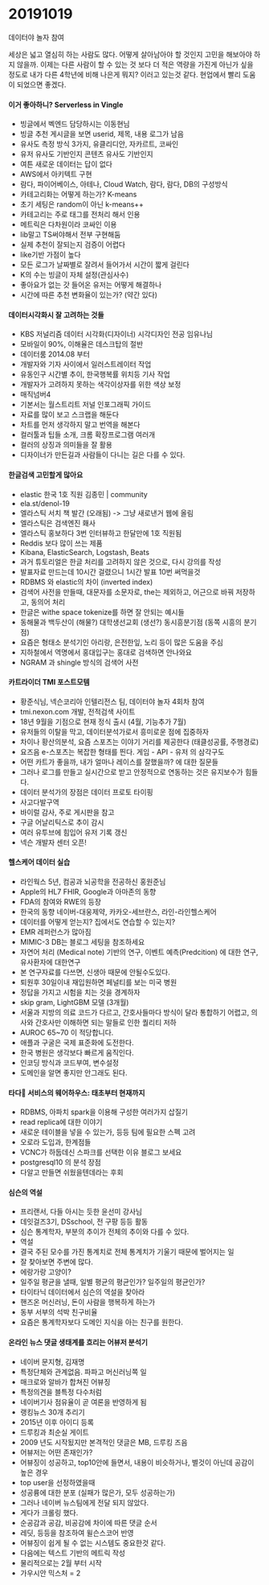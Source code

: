 # 20191019

데이터야 놀자 참여

세상은 넓고 열심히 하는 사람도 많다. 어떻게 살아남아야 할 것인지 고민을 해보아야 하지 않을까. 이제는 다른 사람이 할 수 있는 것 보다 더 적은 역량을 가진게 아닌가 싶을 정도로 내가 다른 4학년에 비해 나은게 뭐지? 이러고 있는것 같다. 현업에서 빨리 도움이 되었으면 좋겠다.

#### 이거 좋아하니? Serverless in Vingle

* 빙글에서 벡엔드 담당하시는 이동현님
* 빙글 추천 게시글을 보면 userid, 제목, 내용 로그가 남음
* 유사도 측정 방식 3가지, 유클리디안, 자카르트, 코싸인
* 유저 유사도 기반인지 콘텐츠 유사도 기반인지
* 여튼 새로운 데이터는 답이 없다
* AWS에서 아키텍트 구현
* 람다, 파이어베이스, 아테나, Cloud Watch, 람다, 람다, DB의 구성방식
* 카테고리화는 어떻게 하는가? K-means
* 초기 세팅은 random이 아닌 k-means++
* 카테고리는 주로 태그를 전처리 해서 인용
* 메트릭은 다차원이라 코싸인 이용
* lib말고 TS써야해서 전부 구현해둠
* 실제 추천이 잘되는지 검증이 어렵다
* like기반 가점이 높다
* 모든 로그가 날짜별로 잘려서 들어가서 시간이 짧게 걸린다
* K의 수는 빙글이 자체 설정(관심사수)
* 좋아요가 없는 갓 들어온 유저는 어떻게 해결하나
* 시간에 따른 추천 변화율이 있는가? (약간 있다)

#### 데이터시각화시 잘 고려하는 것들

* KBS 저널리즘 데이터 시각화(디자이너) 시각디자인 전공 임유나님
* 모바일이 90%, 이해율은 데스크탑의 절반
* 데이터룸 2014.08 부터
* 개발자와 기자 사이에서 일러스트레이터 작업
* 유동인구 시간별 추이, 한국행복률 위치등 기사 작업
* 개발자가 고려하지 못하는 색각이상자를 위한 색상 보정
* 매직넘버4
* 기본서는 월스트리트 저널 인포그래픽 가이드
* 자료를 많이 보고 스크랩을 해둔다
* 차트를 먼저 생각하지 말고 번역을 해본다
* 컬러툴과 팁들 소개, 크롬 확장프로그램 여러개
* 컬러의 상징과 의미들을 잘 활용
* 디자이너가 만든길과 사람들이 다니는 길은 다를 수 있다.

#### 한글검색 고민할게 많아요

* elastic 한국 1호 직원 김종민 | community
* ela.st/denol-19
* 엘라스틱 서치 책 발간 (오래됨) -> 그냥 새로낸거 웹에 올림
* 엘라스틱은 검색엔진 홰사
* 엘라스틱 홍보하다 3번 인터뷰하고 한달만에 1호 직원됨
* Reddis 보다 많이 쓰는 제품
* Kibana, ElasticSearch, Logstash, Beats
* 과거 튜토리얼은 한글 처리를 고려하지 않은 것으로, 다시 강의를 작성
* 발표자료 만드는데 10시간 걸렸으니 1시간 발표 10번 써먹을것
* RDBMS 와 elastic의 차이 (inverted index)
* 검색어 사전을 만들때, 대문자를 소문자로, the는 제외하고, 어근으로 바꿔 저장하고, 동의어 처리
* 한글은 withe space tokenize를 하면 잘 안되는 예시들
* 동해물과 백두산이 (해물?) 대학생선교회 (생선?) 동시흥분기점 (동쪽 시흥의 분기점)
* 요즘은 형태소 분석기인 아리랑, 은전한잎, 노리 등이 많은 도움을 주심
* 지하철에서 역명에서 홍대입구는 홍대로 검색하면 안나와요
* NGRAM 과 shingle 방식의 검색어 사전

#### 카트라이더 TMI 포스트모템

* 황준식님, 넥슨코리아 인텔리전스 팀, 데이터야 놀자 4회차 참여
* tmi.nexon.com 개발, 전적검색 사이트
* 18년 9월을 기점으로 현재 정식 출시 (4월, 기능추가 7월)
* 유저들의 이탈을 막고, 데이터분석가로서 흥미로운 점에 집중하자
* 차이나 황산의분석, 요즘 스포츠는 이야기 거리를 제공한다 (태클성공률, 주행경로)
* 요즈음 e-스포츠는 복잡한 형태를 띈다. 게임 - API - 유저 의 삼각구도
* 어떤 카트가 좋을까, 내가 얼마나 레이스를 잘했을까? 에 대한 질문들
* 그러나 로그를 만들고 실시간으로 받고 안정적으로 연동하는 것은 유지보수가 힘들다.
* 데이터 분석가의 장점은 데이터 프로토 타이핑
* 사고다발구역
* 바이럴 감사, 주로 게시판을 참고
* 구글 어날리틱스로 추이 감시
* 여러 유투브에 힘입어 유저 기록 갱신
* 넥슨 개발자 센터 오픈!

#### 헬스케어 데이터 실습

* 라인웍스 5년, 컴공과 뇌공학을 전공하신 홍원준님
* Apple의 HL7 FHIR, Google과 아마존의 동향
* FDA의 참여와 RWE의 등장
* 한국의 동향 네이버-대웅제약, 카카오-세브란스, 라인-라인헬스케어
* 데이터를 어떻게 얻는지? 집에서도 연습할 수 있는지?
* EMR 레퍼런스가 많아짐
* MIMIC-3 DB는 블로그 세팅을 참조하세요
* 자연어 처리 (Medical note) 기반의 연구, 이벤트 예측(Predcition) 에 대한 연구, 유사환자에 대한연구
* 본 연구자료를 다쓰면, 신생아 때문에 안될수도있다.
* 퇴원후 30일이내 재입원하면 페널티를 보는 미국 병원
* 정답을 가지고 시험을 치는 것을 경계하자
* skip gram, LightGBM 모델 (3개월)
* 서울과 지방의 의료 코드가 다르고, 간호사들마다 방식이 달라 통합하기 어렵고, 의사와 간호사만 이해하면 되는 말들로 인한 퀄리티 저하
* AUROC 65~70 이 적당합니다.
* 애플과 구굴은 국제 표준화에 도전한다.
* 한국 병원은 생각보다 빠르게 움직인다.
* 인코딩 방식과 코드부여, 변수설정
* 도메인을 알면 좋지만 안그래도 된다.

#### 타다 서비스의 웨어하우스: 태초부터 현재까지

* RDBMS, 아파치 spark을 이용해 구성한 여러가지 삽질기
* read replica에 대한 이야기
* 새로운 테이블을 넣을 수 있는가, 등등 팀에 필요한 스펙 고려
* 오로라 도입과, 한계점들
* VCNC가 하둡데신 스파크를 선택한 이유 블로그 보세요
* postgresql10 의 분석 장점
* 다알고 만들면 쉬웠을텐데라는 후회

#### 심슨의 역설

* 프리랜서, 다들 아시는 듯한 윤선미 강사님
* 데잇걸즈3기, DSschool, 전 구팡 등등 활동
* 심슨 통계학자, 부분의 추이가 전체의 추이와 다를 수 있다.
* 역설
* 결국 주된 모수를 가진 통계치로 전체 통계치가 기울기 때문에 벌어지는 일
* 잘 찾아보면 주변에 많다.
* 에랑가랑 고양이?
* 일주일 평균을 낼때, 일별 평균의 평균인가? 일주일의 평균인가?
* 타이타닉 데이터에서 심슨의 역설을 찾아라
* 핸즈온 머신러닝, 돈이 사람을 행복하게 하는가
* 동부 서부의 석박 친구비율
* 요즘은 통계학자보다 도메인 지식을 아는 친구를 원한다.

#### 온라인 뉴스 댓글 생태계를 흐리는 어뷰저 분석기

* 네이버 문지형, 김재명
* 특정단체와 관계없음. 파파고 머신러닝쪽 일
* 매크로와 알바가 합쳐진 어뷰징
* 특정의견을 블특정 다수처럼
* 네이버기사 점유율이 곧 여론을 반영하게 됨
* 랭킹뉴스 30개 추리기
* 2015년 이후 아이디 등록
* 드루킹과 최순실 게이트
* 2009 년도 시작됬지만 본격적인 댓글은 MB, 드루킹 즈음
* 어뷰저는 어떤 존재인가?
* 어뷰징이 성공하고, top10안에 들면서, 내용이 비슷하거나, 별것이 아닌데 공감이 높은 경우
* top user을 선정하였을때
* 성공륭에 대한 분포 (실패가 많은가, 모두 성공하는가)
* 그러나 네이버 뉴스팀에게 전달 되지 않았다.
* 게다가 크롤링 했다.
* 순공감과 공감, 비공감에 차이에 따른 댓글 순서
* 레딧, 등등을 참조하여 윌슨스코어 반영
* 어뷰징이 쉽게 될 수 없는 시스템도 중요한것 같다.
* 다음에는 텍스트 기반의 메트릭 작성
* 물리적으로는 2월 부터 시작
* 가우시안 믹스처 = 2
